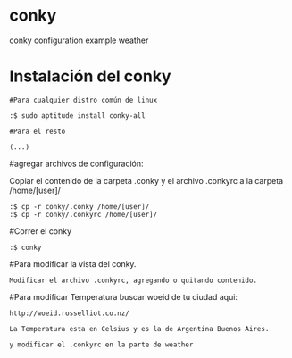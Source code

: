 # conky
conky configuration example weather

# Instalación del conky

	#Para cualquier distro común de linux

	:$ sudo aptitude install conky-all

	#Para el resto

	(...)

#agregar archivos de configuración:

Copiar el contenido de la carpeta .conky y el archivo .conkyrc a la carpeta /home/[user]/ 	

	:$ cp -r conky/.conky /home/[user]/
	:$ cp -r conky/.conkyrc /home/[user]/

#Correr el conky

	:$ conky

#Para modificar la vista del conky.

	Modificar el archivo .conkyrc, agregando o quitando contenido. 

#Para modificar Temperatura buscar woeid de tu ciudad aqui:

	http://woeid.rosselliot.co.nz/

	La Temperatura esta en Celsius y es la de Argentina Buenos Aires.

	y modificar el .conkyrc en la parte de weather
